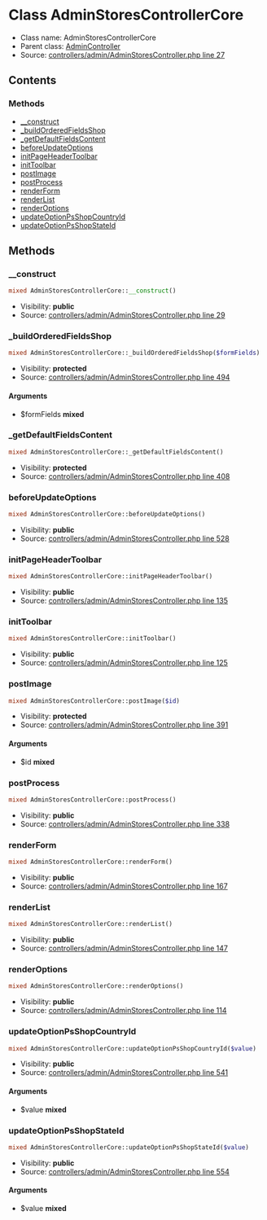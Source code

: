 Class AdminStoresControllerCore
=====================





* Class name: AdminStoresControllerCore
* Parent class: [AdminController](class.AdminControllerCore.md)
* Source: [controllers/admin/AdminStoresController.php line 27](https://github.com/PrestaShop/PrestaShop/blob/1.6.0.5/controllers/admin/AdminStoresController.php#L27)


Contents
--------



### Methods

* [__construct](#method-__construct)
* [_buildOrderedFieldsShop](#method-_buildOrderedFieldsShop)
* [_getDefaultFieldsContent](#method-_getDefaultFieldsContent)
* [beforeUpdateOptions](#method-beforeUpdateOptions)
* [initPageHeaderToolbar](#method-initPageHeaderToolbar)
* [initToolbar](#method-initToolbar)
* [postImage](#method-postImage)
* [postProcess](#method-postProcess)
* [renderForm](#method-renderForm)
* [renderList](#method-renderList)
* [renderOptions](#method-renderOptions)
* [updateOptionPsShopCountryId](#method-updateOptionPsShopCountryId)
* [updateOptionPsShopStateId](#method-updateOptionPsShopStateId)






Methods
-------


### <a name="method-__construct"></a>__construct

```php
mixed AdminStoresControllerCore::__construct()
```





* Visibility: **public**
* Source: [controllers/admin/AdminStoresController.php line 29](https://github.com/PrestaShop/PrestaShop/blob/1.6.0.5/controllers/admin/AdminStoresController.php#L29)




### <a name="method-_buildOrderedFieldsShop"></a>_buildOrderedFieldsShop

```php
mixed AdminStoresControllerCore::_buildOrderedFieldsShop($formFields)
```





* Visibility: **protected**
* Source: [controllers/admin/AdminStoresController.php line 494](https://github.com/PrestaShop/PrestaShop/blob/1.6.0.5/controllers/admin/AdminStoresController.php#L494)


#### Arguments
* $formFields **mixed**



### <a name="method-_getDefaultFieldsContent"></a>_getDefaultFieldsContent

```php
mixed AdminStoresControllerCore::_getDefaultFieldsContent()
```





* Visibility: **protected**
* Source: [controllers/admin/AdminStoresController.php line 408](https://github.com/PrestaShop/PrestaShop/blob/1.6.0.5/controllers/admin/AdminStoresController.php#L408)




### <a name="method-beforeUpdateOptions"></a>beforeUpdateOptions

```php
mixed AdminStoresControllerCore::beforeUpdateOptions()
```





* Visibility: **public**
* Source: [controllers/admin/AdminStoresController.php line 528](https://github.com/PrestaShop/PrestaShop/blob/1.6.0.5/controllers/admin/AdminStoresController.php#L528)




### <a name="method-initPageHeaderToolbar"></a>initPageHeaderToolbar

```php
mixed AdminStoresControllerCore::initPageHeaderToolbar()
```





* Visibility: **public**
* Source: [controllers/admin/AdminStoresController.php line 135](https://github.com/PrestaShop/PrestaShop/blob/1.6.0.5/controllers/admin/AdminStoresController.php#L135)




### <a name="method-initToolbar"></a>initToolbar

```php
mixed AdminStoresControllerCore::initToolbar()
```





* Visibility: **public**
* Source: [controllers/admin/AdminStoresController.php line 125](https://github.com/PrestaShop/PrestaShop/blob/1.6.0.5/controllers/admin/AdminStoresController.php#L125)




### <a name="method-postImage"></a>postImage

```php
mixed AdminStoresControllerCore::postImage($id)
```





* Visibility: **protected**
* Source: [controllers/admin/AdminStoresController.php line 391](https://github.com/PrestaShop/PrestaShop/blob/1.6.0.5/controllers/admin/AdminStoresController.php#L391)


#### Arguments
* $id **mixed**



### <a name="method-postProcess"></a>postProcess

```php
mixed AdminStoresControllerCore::postProcess()
```





* Visibility: **public**
* Source: [controllers/admin/AdminStoresController.php line 338](https://github.com/PrestaShop/PrestaShop/blob/1.6.0.5/controllers/admin/AdminStoresController.php#L338)




### <a name="method-renderForm"></a>renderForm

```php
mixed AdminStoresControllerCore::renderForm()
```





* Visibility: **public**
* Source: [controllers/admin/AdminStoresController.php line 167](https://github.com/PrestaShop/PrestaShop/blob/1.6.0.5/controllers/admin/AdminStoresController.php#L167)




### <a name="method-renderList"></a>renderList

```php
mixed AdminStoresControllerCore::renderList()
```





* Visibility: **public**
* Source: [controllers/admin/AdminStoresController.php line 147](https://github.com/PrestaShop/PrestaShop/blob/1.6.0.5/controllers/admin/AdminStoresController.php#L147)




### <a name="method-renderOptions"></a>renderOptions

```php
mixed AdminStoresControllerCore::renderOptions()
```





* Visibility: **public**
* Source: [controllers/admin/AdminStoresController.php line 114](https://github.com/PrestaShop/PrestaShop/blob/1.6.0.5/controllers/admin/AdminStoresController.php#L114)




### <a name="method-updateOptionPsShopCountryId"></a>updateOptionPsShopCountryId

```php
mixed AdminStoresControllerCore::updateOptionPsShopCountryId($value)
```





* Visibility: **public**
* Source: [controllers/admin/AdminStoresController.php line 541](https://github.com/PrestaShop/PrestaShop/blob/1.6.0.5/controllers/admin/AdminStoresController.php#L541)


#### Arguments
* $value **mixed**



### <a name="method-updateOptionPsShopStateId"></a>updateOptionPsShopStateId

```php
mixed AdminStoresControllerCore::updateOptionPsShopStateId($value)
```





* Visibility: **public**
* Source: [controllers/admin/AdminStoresController.php line 554](https://github.com/PrestaShop/PrestaShop/blob/1.6.0.5/controllers/admin/AdminStoresController.php#L554)


#### Arguments
* $value **mixed**



